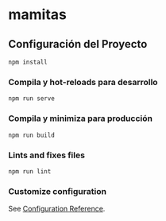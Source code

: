 # mamitas

## Configuración del Proyecto
```
npm install
```

### Compila y hot-reloads para desarrollo
```
npm run serve
```

### Compila y minimiza para producción
```
npm run build
```

### Lints and fixes files
```
npm run lint
```

### Customize configuration
See [Configuration Reference](https://cli.vuejs.org/config/).
